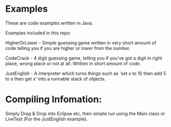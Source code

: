 Examples
========

These are code examples written in Java.


Examples included in this repo:

HigherOrLower - Simple guessing game written in very short amount of code telling you if you are higher or lower from the number.

CodeCrack - 4 digit guessing game, telling you if you've got a digit in right place, wrong place or not at all. Written in short amount of code.

JustEnglish - A interpreter which turns things such as 'set x to 10 then add 5 to x then get x' into a runnable stack of objects.


Compiling Infomation:
======

Simply Drag & Drop into Eclipse etc, then simple run using the Main class or LiveTest (For the JustEnglish example).

